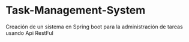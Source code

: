 # Task-Management-System
Creación de un sistema en Spring boot para la administración de tareas usando Api RestFul
